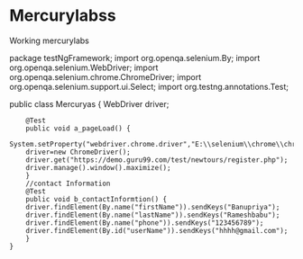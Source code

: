 # Mercurylabss
Working mercurylabs

package testNgFramework;
import org.openqa.selenium.By;
import org.openqa.selenium.WebDriver;
import org.openqa.selenium.chrome.ChromeDriver;
import org.openqa.selenium.support.ui.Select;
import org.testng.annotations.Test;

public class Mercuryas {
	WebDriver driver;

		@Test
		public void a_pageLoad() {
		System.setProperty("webdriver.chrome.driver","E:\\selenium\\chrome\\chromedriver_win32\\chromedriver.exe");
		driver=new ChromeDriver();
		driver.get("https://demo.guru99.com/test/newtours/register.php");
		driver.manage().window().maximize();
		}
		//contact Information
		@Test
		public void b_contactInformtion() {
		driver.findElement(By.name("firstName")).sendKeys("Banupriya");
		driver.findElement(By.name("lastName")).sendKeys("Rameshbabu");
		driver.findElement(By.name("phone")).sendKeys("123456789");
		driver.findElement(By.id("userName")).sendKeys("hhhh@gmail.com");
		}
    }
